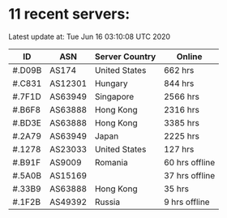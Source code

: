 # 11 recent servers:

Latest update at: Tue Jun 16 03:10:08 UTC 2020

| ID | ASN | Server Country | Online |
| -- | --- | -------------- | ------ |
| #.D09B | AS174 | United States | 662 hrs |
| #.C831 | AS12301 | Hungary | 844 hrs |
| #.7F1D | AS63949 | Singapore | 2566 hrs |
| #.B6F8 | AS63888 | Hong Kong | 2316 hrs |
| #.BD3E | AS63888 | Hong Kong | 3385 hrs |
| #.2A79 | AS63949 | Japan | 2225 hrs |
| #.1278 | AS23033 | United States | 127 hrs |
| #.B91F | AS9009 | Romania | 60 hrs offline |
| #.5A0B | AS15169 |  | 37 hrs offline |
| #.33B9 | AS63888 | Hong Kong | 35 hrs |
| #.1F2B | AS49392 | Russia | 9 hrs offline |

